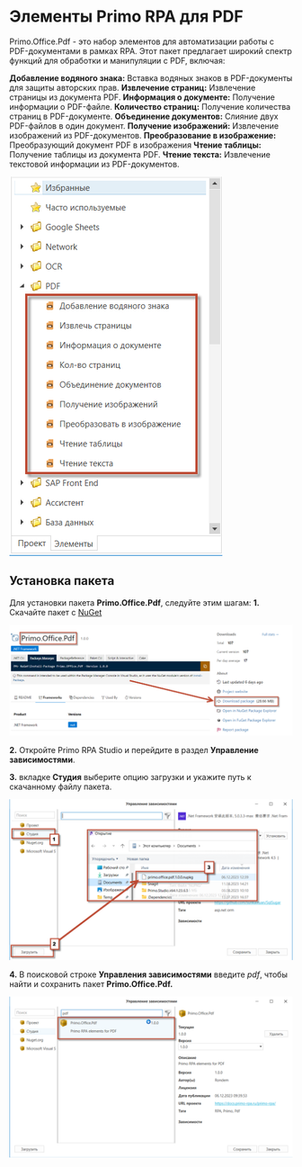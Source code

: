 # Элементы Primo RPA для PDF


Primo.Office.Pdf - это набор элементов для автоматизации работы с PDF-документами в рамках RPA. Этот пакет предлагает широкий спектр функций для обработки и манипуляции с PDF, включая:

**Добавление водяного знака:** Вставка водяных знаков в PDF-документы для защиты авторских прав.
**Извлечение страниц:** Извлечение страницы из документа PDF.
**Информация о документе:** Получение информации о PDF-файле.
**Количество страниц:** Получение количества страниц в PDF-документе.
**Объединение документов:** Слияние двух PDF-файлов в один документ.
**Получение изображений:** Извлечение изображений из PDF-документов.
**Преобразование в изображение:** Преобразующий документ PDF в изображения
**Чтение таблицы:** Получение таблицы из документа PDF.
**Чтение текста:** Извлечение текстовой информации из PDF-документов.

![](<../../../.gitbook/assets1/menu_elem.png>)

## Установка пакета

Для установки пакета **Primo.Office.Pdf**, следуйте этим шагам:
**1.** Скачайте пакет с [NuGet](https://www.nuget.org/packages/Primo.Office.Pdf/#readme-body-tab)

![](<../../../.gitbook/assets1/download_pack.png>)

**2.** Откройте Primo  RPA Studio и перейдите в раздел **Управление зависимостями**.

**3.** вкладке **Студия** выберите опцию загрузки и укажите путь к скачанному файлу пакета.

![](<../../../.gitbook/assets1/Package.png>)


**4.** В поисковой строке **Управления зависимостями** введите *pdf*, чтобы найти и сохранить пакет **Primo.Office.Pdf.**

![](<../../../.gitbook/assets1/after_browse.png>)


